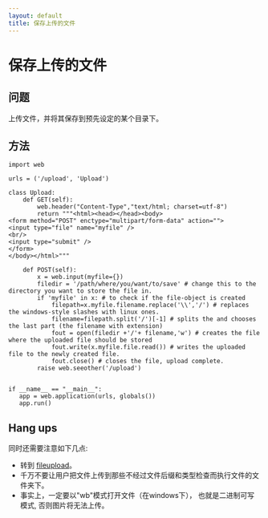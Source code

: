 ```yaml
---
layout: default
title: 保存上传的文件
---
```


# 保存上传的文件

## 问题

上传文件，并将其保存到预先设定的某个目录下。

## 方法

    import web

    urls = ('/upload', 'Upload')

    class Upload:
        def GET(self):
            web.header("Content-Type","text/html; charset=utf-8")
            return """<html><head></head><body>
    <form method="POST" enctype="multipart/form-data" action="">
    <input type="file" name="myfile" />
    <br/>
    <input type="submit" />
    </form>
    </body></html>"""

        def POST(self):
            x = web.input(myfile={})
            filedir = '/path/where/you/want/to/save' # change this to the directory you want to store the file in.
            if 'myfile' in x: # to check if the file-object is created
                filepath=x.myfile.filename.replace('\\','/') # replaces the windows-style slashes with linux ones.
                filename=filepath.split('/')[-1] # splits the and chooses the last part (the filename with extension)
                fout = open(filedir +'/'+ filename,'w') # creates the file where the uploaded file should be stored
                fout.write(x.myfile.file.read()) # writes the uploaded file to the newly created file.
                fout.close() # closes the file, upload complete.
            raise web.seeother('/upload')


    if __name__ == "__main__":
       app = web.application(urls, globals())
       app.run()

## Hang ups

同时还需要注意如下几点:

* 转到 [fileupload](/fileupload)。
* 千万不要让用户把文件上传到那些不经过文件后缀和类型检查而执行文件的文件夹下。
* 事实上，一定要以"wb"模式打开文件（在windows下）， 也就是二进制可写模式, 否则图片将无法上传。

